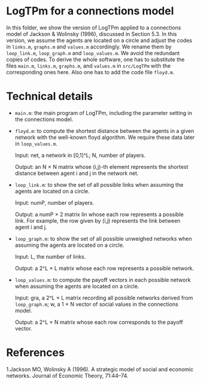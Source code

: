 # LogTPm for a connections model
In this folder, we show the version of LogTPm applied to a connections model of Jackson & Wolinsky (1996), discussed in Section 5.3. In this version, we assume the agents are located on a circle and adjust the codes in `links.m`, `graphs.m` and `values.m` accordingly. We rename them by `loop_link.m`, `loop_graph.m` and `loop_values.m`. We avoid the redundant copies of codes. To derive the whole software, one has to substitute the files `main.m`, `links.m`, `graphs.m`, and `values.m` in `src/LogTPm` with the corresponding ones here. Also one has to add the code file `floyd.m`.

# Technical details
- `main.m`: the main program of LogTPm, including the parameter setting in the connections model.
  
- `floyd.m`: to compute the shortest distance between the agents in a given network with the well-known floyd algorithm. We require these data later in `loop_values.m`.

  Input: net, a network in [0,1]^L; N, number of players.

  Output: an N × N matrix whose (i,j)-th element represents the shortest
 distance between agent i and j in the network net.

  
- `loop_link.m`: to show the set of all possible links when assuming the agents are located on a circle.
  
	 Input: numP, number of players.
  
	 Output: a numP × 2 matrix lin whose each row represents a possible link. For example, the row given by (i,j) represents the link between agent i and j. 

- `loop_graph.m`:  to show the set of all possible unweighed networks when assuming the agents are located on a circle.
  
  Input: L, the number of links.
  
  Output: a 2^L × L matrix whose each row represents a possible network. 
  
- `loop_values.m`: to compute the payoff vectors in each possible network when assuming the agents are located on a circle.
  
  Input: gra, a 2^L × L matrix recording all possible networks derived from `loop_graph.m`; w, a 1 × N vector of social values in the connections model.
  
  Output: a 2^L × N matrix whose each row corresponds to the payoff vector.

# References
1.Jackson MO, Wolinsky A (1996). A strategic model of social and economic networks. Journal of Economic Theory, 71:44–74.

